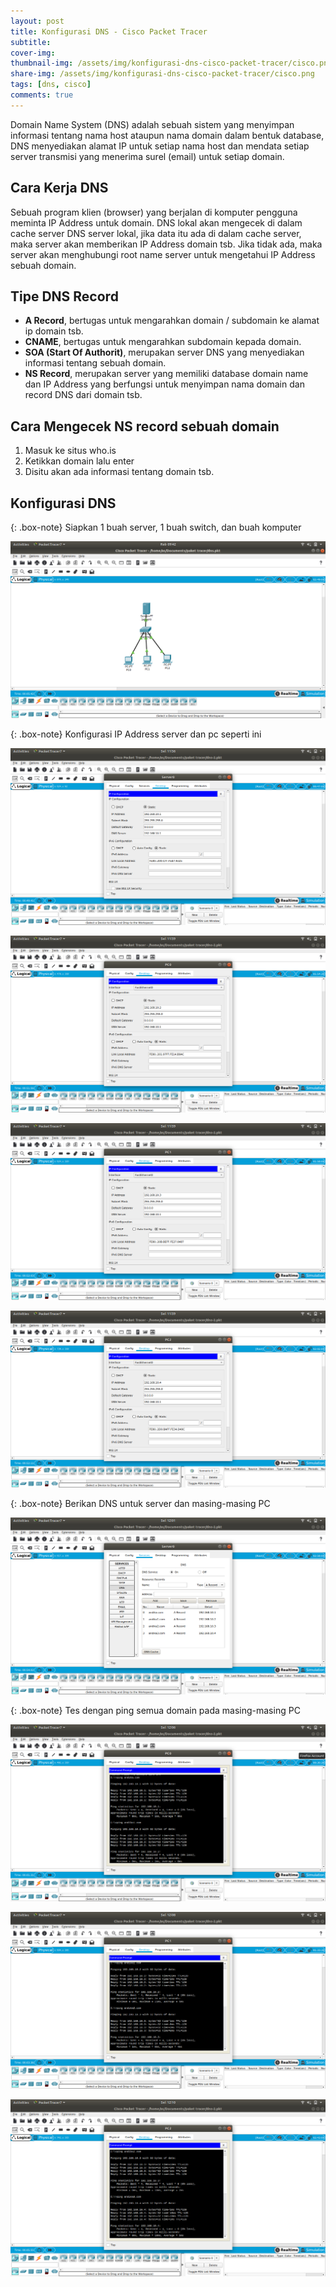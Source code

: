 ```yaml
---
layout: post
title: Konfigurasi DNS - Cisco Packet Tracer
subtitle: 
cover-img: 
thumbnail-img: /assets/img/konfigurasi-dns-cisco-packet-tracer/cisco.png
share-img: /assets/img/konfigurasi-dns-cisco-packet-tracer/cisco.png
tags: [dns, cisco]
comments: true
---
```


Domain Name System (DNS) adalah sebuah sistem yang menyimpan informasi tentang nama host ataupun nama domain dalam bentuk database,
DNS menyediakan alamat IP untuk setiap nama host dan mendata setiap server transmisi yang menerima surel (email) untuk setiap domain.

## Cara Kerja DNS

Sebuah program klien (browser) yang berjalan di komputer pengguna meminta IP Address untuk domain.
DNS lokal akan mengecek di dalam cache server DNS server lokal, jika data itu ada di dalam cache server, maka server akan memberikan IP Address domain tsb.
Jika tidak ada, maka server akan menghubungi root name server untuk mengetahui IP Address sebuah domain.

## Tipe DNS Record

- **A Record**, bertugas untuk mengarahkan domain / subdomain ke alamat ip domain tsb.
- **CNAME**, bertugas untuk mengarahkan subdomain kepada domain.
- **SOA (Start Of Authorit)**, merupakan server DNS yang menyediakan informasi tentang sebuah domain.
- **NS Record**, merupakan server yang memiliki database domain name dan IP Address yang berfungsi untuk menyimpan nama domain dan record DNS dari domain tsb.

## Cara Mengecek NS record sebuah domain

1. Masuk ke situs who.is
2. Ketikkan domain lalu enter
3. Disitu akan ada informasi tentang domain tsb.

## Konfigurasi DNS

{: .box-note}
Siapkan 1 buah server, 1 buah switch, dan  buah komputer

![cisco-dns-1](/assets/img/konfigurasi-dns-cisco-packet-tracer/cisco-dns-1.png)

{: .box-note}
Konfigurasi IP Address server dan pc seperti ini 

![cisco-dns-2](/assets/img/konfigurasi-dns-cisco-packet-tracer/cisco-dns-2.png)

![cisco-dns-3](/assets/img/konfigurasi-dns-cisco-packet-tracer/cisco-dns-3.png)

![cisco-dns-4](/assets/img/konfigurasi-dns-cisco-packet-tracer/cisco-dns-4.png)

![cisco-dns-5](/assets/img/konfigurasi-dns-cisco-packet-tracer/cisco-dns-5.png)

{: .box-note}
Berikan DNS untuk server dan masing-masing PC

![cisco-dns-6](/assets/img/konfigurasi-dns-cisco-packet-tracer/cisco-dns-6.png)

{: .box-note}
Tes dengan ping semua domain pada masing-masing PC

![cisco-dns-7](/assets/img/konfigurasi-dns-cisco-packet-tracer/cisco-dns-7.png)

![cisco-dns-8](/assets/img/konfigurasi-dns-cisco-packet-tracer/cisco-dns-8.png)

![cisco-dns-9](/assets/img/konfigurasi-dns-cisco-packet-tracer/cisco-dns-9.png)
